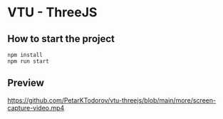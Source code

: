 # VTU - ThreeJS

## How to start the project
```
npm install
npm run start
```

## Preview

https://github.com/PetarKTodorov/vtu-threejs/blob/main/more/screen-capture-video.mp4 